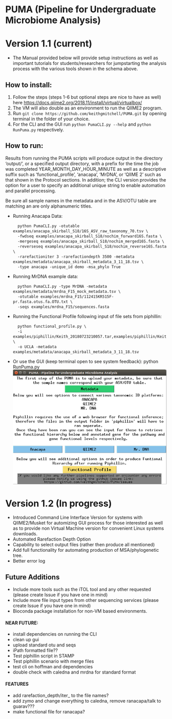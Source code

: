 # PUMA (Pipeline for Undergraduate Microbiome Analysis)

# Version 1.1 (current)
+ The Manual provided below will provide setup instructions as well as important tutorials for 
students/researchers for jumpstarting the analysis process with the various tools shown in the 
schema above.

## How to install:

1. Follow the steps (steps 1-6 but optional steps are nice to have as well) here https://docs.qiime2.org/2018.11/install/virtual/virtualbox/
2. The VM will also double as an environment to run the QIIME2 program.
3. Run `git clone https://github.com/keithgmitchell/PUMA.git` by opening terminal in the folder of your choice.
4. For the CLI and the GUI run `python PumaCLI.py --help` and `python RunPuma.py` respectively.


## How to run:
Results from running the PUMA scripts will produce output in the directory ‘output/’, 
or a specified output directory, with a prefix for the time the job was completed YEAR_MONTH_DAY_HOUR_MINUTE 
as well as a descriptive suffix such as ‘functional_profile’, ‘anacapa’, ‘MrDNA’, or ‘QIIME 2’ such as that 
shown in the Protocol sections. In addition; the CLI version provides the option for a user to specify an additional 
unique string to enable automation and parallel processing.

Be sure all sample names in the metadata and in the ASV/OTU table are matching an are only alphanumeric titles.
+ Running Anacapa Data:

        python PumaCLI.py -otutable examples/anacapa_skirball_S18/16S_ASV_raw_taxonomy_70.tsv \
        -fwdseq examples/anacapa_skirball_S18/nochim_forward16S.fasta \
        -mergeseq examples/anacapa_skirball_S18/nochim_merged16S.fasta \
        -reverseseq examples/anacapa_skirball_S18/nochim_reverse16S.fasta \
        -rarefactioniter 3 -rarefactiondepth 3500 -metadata examples/metadata/anacapa_skirball_metadata_3_11_18.tsv \
        -type anacapa -unique_id demo -msa_phylo True

+ Running MrDNA example data:

        python PumaCLI.py -type MrDNA -metadata examples/metadata/mrdna_F15_mock_metadata.tsv \
        -otutable examples/mrdna_F15/112415KR515F-pr.fasta.otus.fa.OTU.txt \
        -seqs examples/mrdna_F15/sequences.fasta
        
+ Running the Functional Profile following input of file sets from piphillin:  

        python functional_profile.py \
        -i examples/piphillin/Keith_20180723210057.tar,examples/piphillin/Keith_20180723214258.tar \
        -o UCLA -metadata examples/metadata/anacapa_skirball_metadata_3_11_18.tsv      

+ Or use the GUI (keep terminal open to see system feedback):
        python RunPuma.py
![PUMA GENERAL FLOWCHART](https://github.com/keithgmitchell/PUMA/blob/master/examples/PUMA_GUI.PNG)




# Version 1.2 (In progress)
+ Introduced Command Line Interface Version for systems with QIIME2/Musket for automizing GUI process for those 
interested as well as to provide non Virtual Machine version for convenient Linux systems downloads. 
+ Automated Rarefaction Depth Option
+ Capability to select output files (rather then produce all mentioned)
+ Add full functionality for automating production of MSA/phylogenetic tree.
+ Better error log

## Future Additions
+ Include more tools such as the iTOL tool and any other requested (please create Issue if you have one in mind)
+ Include more file input types from other sequencing services (please create Issue if you have one in mind)
+ Bioconda package installation for non-VM based environments.

#### NEAR FUTURE:
+ install dependencies on running the CLI
+ clean up gui
+ upload standard otu and seqs
+ iPath formatted file??
+ Test piphillin script in STAMP
+ Test piphillin scenario with merge files
+ test cli on hoffman and dependencies
+ double check with caledna and mrdna for standard format

#### FEATURES
+ add rarefaction_depth/iter_ to the file names?
+ add zymo and change everything to caledna, remove ranacapa/talk to guarav???
+ make functional file for ranacapa?
